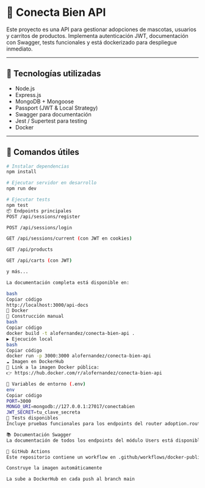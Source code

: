 # 🐶 Conecta Bien API

Este proyecto es una API para gestionar adopciones de mascotas, usuarios y carritos de productos. Implementa autenticación JWT, documentación con Swagger, tests funcionales y está dockerizado para despliegue inmediato.

---

## 🚀 Tecnologías utilizadas

- Node.js
- Express.js
- MongoDB + Mongoose
- Passport (JWT & Local Strategy)
- Swagger para documentación
- Jest / Supertest para testing
- Docker

---

## 🧪 Comandos útiles

```bash
# Instalar dependencias
npm install

# Ejecutar servidor en desarrollo
npm run dev

# Ejecutar tests
npm test
📦 Endpoints principales
POST /api/sessions/register

POST /api/sessions/login

GET /api/sessions/current (con JWT en cookies)

GET /api/products

GET /api/carts (con JWT)

y más...

La documentación completa está disponible en:

bash
Copiar código
http://localhost:3000/api-docs
🐳 Docker
🔨 Construcción manual
bash
Copiar código
docker build -t alofernandez/conecta-bien-api .
▶️ Ejecución local
bash
Copiar código
docker run -p 3000:3000 alofernandez/conecta-bien-api
☁️ Imagen en DockerHub
🔗 Link a la imagen Docker pública:
👉 https://hub.docker.com/r/alofernandez/conecta-bien-api

🔐 Variables de entorno (.env)
env
Copiar código
PORT=3000
MONGO_URI=mongodb://127.0.0.1:27017/conectabien
JWT_SECRET=tu_clave_secreta
🧪 Tests disponibles
Incluye pruebas funcionales para los endpoints del router adoption.router.js utilizando Supertest.

📚 Documentación Swagger
La documentación de todos los endpoints del módulo Users está disponible mediante Swagger en la ruta /api-docs.

🐙 GitHub Actions
Este repositorio contiene un workflow en .github/workflows/docker-publish.yml que:

Construye la imagen automáticamente

La sube a DockerHub en cada push al branch main
